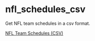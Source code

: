 # nfl_schedules_csv
Get NFL team schedules in a csv format.

[NFL Team Schedules (CSV)](schedules/)
